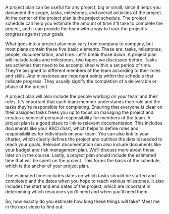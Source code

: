 
A project plan can be useful for any project, big or small, since it helps you document the scope, tasks, milestones, and overall activities of the project. At the center of the project plan is the project schedule. The project schedule can help you estimate the amount of time it'll take to complete the project, and it can provide the team with a way to track the project's progress against your goals.

What goes into a project plan may vary from company to company, but most plans contain these five basic elements. These are: tasks, milestones, people, documentation, and time. Let's break those down. A project plan will include tasks and milestones, two topics we discussed before. Tasks are activities that need to be accomplished within a set period of time. They're assigned to different members of the team according to their roles and skills. And milestones are important points within the schedule that indicate progress. They usually signify the completion of a deliverable or phase of the project.

A project plan will also include the people working on your team and their roles. It's important that each team member understands their role and the tasks they're responsible for completing. Ensuring that everyone is clear on their assigned tasks frees you up to focus on managing the project and creates a sense of personal responsibility for members of the team. A project plan is a good place to link to relevant documentation. This includes documents like your RACI chart, which helps to define roles and responsibilities for individuals on your team. You can also link to your charter, which clearly defines the project and outlines the details needed to reach your goals. Relevant documentation can also include documents like your budget and risk management plan. We'll discuss more about those later on in the course. Lastly, a project plan should include the estimated time that will be spent on the project. This forms the basis of the schedule, which is the anchor of your project plan.

The estimated time includes dates on which tasks should be started and completed and the dates when you hope to reach various milestones. It also includes the start and end dates of the project, which are important in determining which resources you'll need and when you'll need them.

So, how exactly do you estimate how long these things will take? Meet me in the next video to find out.